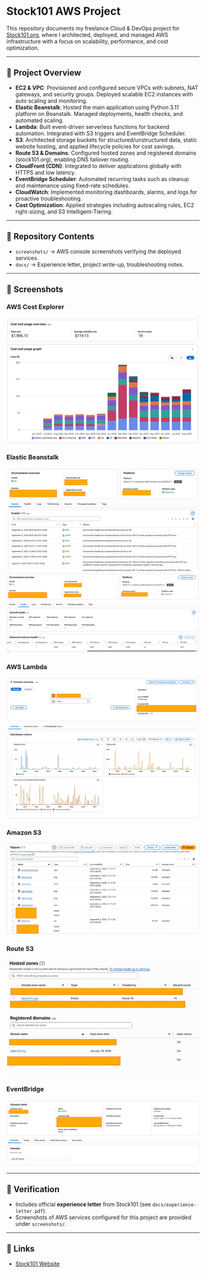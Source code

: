 # Stock101 AWS  Project

This repository documents my freelance Cloud & DevOps project for [Stock101.org](https://www.stock101.org), where I architected, deployed, and managed AWS infrastructure with a focus on scalability, performance, and cost optimization.

---

## 🚀 Project Overview
- **EC2 & VPC**: Provisioned and configured secure VPCs with subnets, NAT gateways, and security groups. Deployed scalable EC2 instances with auto scaling and monitoring.
- **Elastic Beanstalk**: Hosted the main application using Python 3.11 platform on Beanstalk. Managed deployments, health checks, and automated scaling.
- **Lambda**: Built event-driven serverless functions for backend automation. Integrated with S3 triggers and EventBridge Scheduler.
- **S3**: Architected storage buckets for structured/unstructured data, static website hosting, and applied lifecycle policies for cost savings.
- **Route 53 & Domains**: Configured hosted zones and registered domains (stock101.org), enabling DNS failover routing.
- **CloudFront (CDN)**: Integrated to deliver applications globally with HTTPS and low latency.
- **EventBridge Scheduler**: Automated recurring tasks such as cleanup and maintenance using fixed-rate schedules.
- **CloudWatch**: Implemented monitoring dashboards, alarms, and logs for proactive troubleshooting.
- **Cost Optimization**: Applied strategies including autoscaling rules, EC2 right-sizing, and S3 Intelligent-Tiering.

---

## 📂 Repository Contents

- `screenshots/` → AWS console screenshots verifying the deployed services.
- `docs/` → Experience letter, project write-up, troubleshooting notes.

---

## 📸 Screenshots
### AWS Cost Explorer
![Cost Analysis](screenshots/cost-analysis.jpg)

### Elastic Beanstalk
![Elastic Beanstalk](screenshots/elastic-beanstalk.jpg)
![Beanstalk Health](screenshots/elasticbeanstalk-health-analysis.jpg)

### AWS Lambda
![Lambda Function](screenshots/lambda-function.jpg)
![Lambda Metrics](screenshots/lambda-metrics.jpg)

### Amazon S3
![S3 Objects](screenshots/s3-objects.jpg)

### Route 53
![Hosted Zones](screenshots/hosted-zones-r53.jpg)
![Domain Registration](screenshots/r53-domain-name-creation.jpg)

### EventBridge
![EventBridge Scheduler](screenshots/eventbridge-scheduler.jpg)

---

## 📜 Verification
- Includes official **experience letter** from Stock101 (see `docs/experience-letter.pdf`).
- Screenshots of AWS services configured for this project are provided under `screenshots/`.

---

## 🔗 Links
- [Stock101 Website](https://www.stock101.org)

